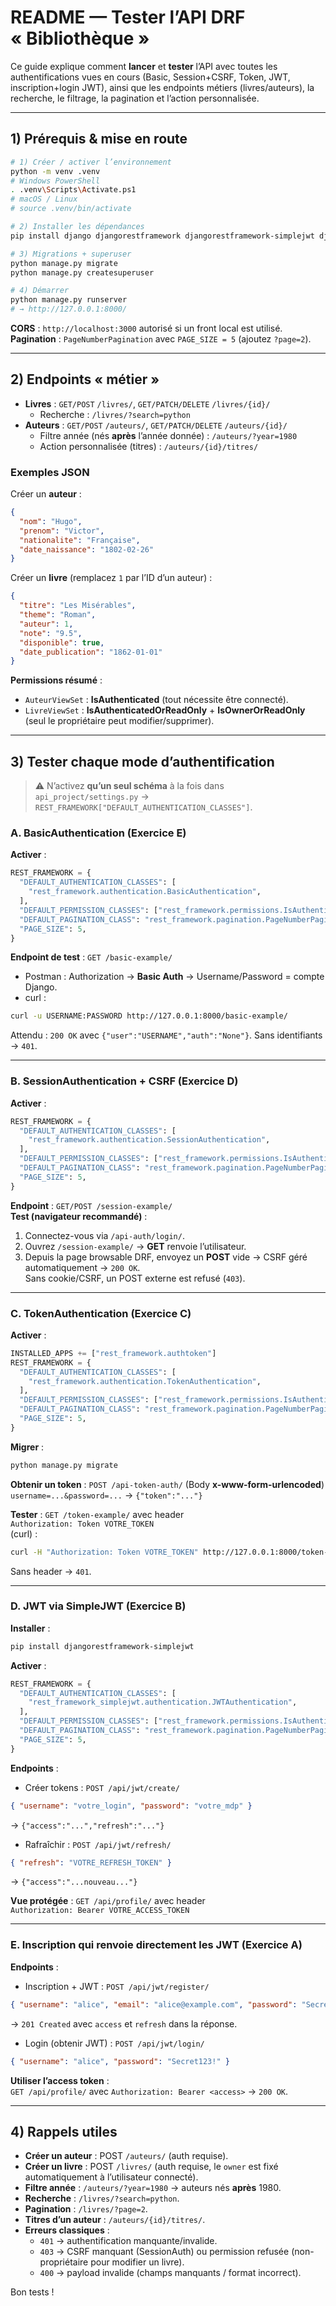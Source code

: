 # README — Tester l’API DRF « Bibliothèque »

Ce guide explique comment **lancer** et **tester** l’API avec toutes les authentifications vues en cours (Basic, Session+CSRF, Token, JWT, inscription+login JWT), ainsi que les endpoints métiers (livres/auteurs), la recherche, le filtrage, la pagination et l’action personnalisée.

---

## 1) Prérequis & mise en route

```bash
# 1) Créer / activer l’environnement
python -m venv .venv
# Windows PowerShell
. .venv\Scripts\Activate.ps1
# macOS / Linux
# source .venv/bin/activate

# 2) Installer les dépendances
pip install django djangorestframework djangorestframework-simplejwt django-cors-headers

# 3) Migrations + superuser
python manage.py migrate
python manage.py createsuperuser

# 4) Démarrer
python manage.py runserver
# → http://127.0.0.1:8000/
```

**CORS** : `http://localhost:3000` autorisé si un front local est utilisé.  
**Pagination** : `PageNumberPagination` avec `PAGE_SIZE = 5` (ajoutez `?page=2`).

---

## 2) Endpoints « métier »

- **Livres** : `GET/POST` `/livres/`, `GET/PATCH/DELETE` `/livres/{id}/`  
  - Recherche : `/livres/?search=python`
- **Auteurs** : `GET/POST` `/auteurs/`, `GET/PATCH/DELETE` `/auteurs/{id}/`  
  - Filtre année (nés **après** l’année donnée) : `/auteurs/?year=1980`
  - Action personnalisée (titres) : `/auteurs/{id}/titres/`

### Exemples JSON
Créer un **auteur** :
```json
{
  "nom": "Hugo",
  "prenom": "Victor",
  "nationalite": "Française",
  "date_naissance": "1802-02-26"
}
```
Créer un **livre** (remplacez `1` par l’ID d’un auteur) :
```json
{
  "titre": "Les Misérables",
  "theme": "Roman",
  "auteur": 1,
  "note": "9.5",
  "disponible": true,
  "date_publication": "1862-01-01"
}
```

**Permissions résumé** :
- `AuteurViewSet` : **IsAuthenticated** (tout nécessite être connecté).
- `LivreViewSet` : **IsAuthenticatedOrReadOnly** + **IsOwnerOrReadOnly** (seul le propriétaire peut modifier/supprimer).

---

## 3) Tester chaque mode d’authentification

> ⚠️ N’activez **qu’un seul schéma** à la fois dans `api_project/settings.py` → `REST_FRAMEWORK["DEFAULT_AUTHENTICATION_CLASSES"]`.

### A. BasicAuthentication (Exercice E)

**Activer** :
```python
REST_FRAMEWORK = {
  "DEFAULT_AUTHENTICATION_CLASSES": [
    "rest_framework.authentication.BasicAuthentication",
  ],
  "DEFAULT_PERMISSION_CLASSES": ["rest_framework.permissions.IsAuthenticated"],
  "DEFAULT_PAGINATION_CLASS": "rest_framework.pagination.PageNumberPagination",
  "PAGE_SIZE": 5,
}
```

**Endpoint de test** : `GET /basic-example/`  
- Postman : Authorization → **Basic Auth** → Username/Password = compte Django.  
- curl :
```bash
curl -u USERNAME:PASSWORD http://127.0.0.1:8000/basic-example/
```
Attendu : `200 OK` avec `{"user":"USERNAME","auth":"None"}`. Sans identifiants → `401`.

---

### B. SessionAuthentication + CSRF (Exercice D)

**Activer** :
```python
REST_FRAMEWORK = {
  "DEFAULT_AUTHENTICATION_CLASSES": [
    "rest_framework.authentication.SessionAuthentication",
  ],
  "DEFAULT_PERMISSION_CLASSES": ["rest_framework.permissions.IsAuthenticated"],
  "DEFAULT_PAGINATION_CLASS": "rest_framework.pagination.PageNumberPagination",
  "PAGE_SIZE": 5,
}
```

**Endpoint** : `GET/POST /session-example/`  
**Test (navigateur recommandé)** :  
1) Connectez-vous via `/api-auth/login/`.  
2) Ouvrez `/session-example/` → **GET** renvoie l’utilisateur.  
3) Depuis la page browsable DRF, envoyez un **POST** vide → CSRF géré automatiquement → `200 OK`.  
Sans cookie/CSRF, un POST externe est refusé (`403`).

---

### C. TokenAuthentication (Exercice C)

**Activer** :
```python
INSTALLED_APPS += ["rest_framework.authtoken"]
REST_FRAMEWORK = {
  "DEFAULT_AUTHENTICATION_CLASSES": [
    "rest_framework.authentication.TokenAuthentication",
  ],
  "DEFAULT_PERMISSION_CLASSES": ["rest_framework.permissions.IsAuthenticated"],
  "DEFAULT_PAGINATION_CLASS": "rest_framework.pagination.PageNumberPagination",
  "PAGE_SIZE": 5,
}
```
**Migrer** :
```bash
python manage.py migrate
```

**Obtenir un token** : `POST /api-token-auth/` (Body **x-www-form-urlencoded**)  
`username=...&password=...` → `{"token":"..."}`

**Tester** : `GET /token-example/` avec header  
`Authorization: Token VOTRE_TOKEN`  
(curl) :
```bash
curl -H "Authorization: Token VOTRE_TOKEN" http://127.0.0.1:8000/token-example/
```
Sans header → `401`.

---

### D. JWT via SimpleJWT (Exercice B)

**Installer** :
```bash
pip install djangorestframework-simplejwt
```

**Activer** :
```python
REST_FRAMEWORK = {
  "DEFAULT_AUTHENTICATION_CLASSES": [
    "rest_framework_simplejwt.authentication.JWTAuthentication",
  ],
  "DEFAULT_PERMISSION_CLASSES": ["rest_framework.permissions.IsAuthenticated"],
  "DEFAULT_PAGINATION_CLASS": "rest_framework.pagination.PageNumberPagination",
  "PAGE_SIZE": 5,
}
```

**Endpoints** :
- Créer tokens : `POST /api/jwt/create/`
```json
{ "username": "votre_login", "password": "votre_mdp" }
```
→ `{"access":"...","refresh":"..."}`

- Rafraîchir : `POST /api/jwt/refresh/`
```json
{ "refresh": "VOTRE_REFRESH_TOKEN" }
```
→ `{"access":"...nouveau..."}`

**Vue protégée** : `GET /api/profile/` avec header  
`Authorization: Bearer VOTRE_ACCESS_TOKEN`

---

### E. Inscription qui renvoie directement les JWT (Exercice A)

**Endpoints** :
- Inscription + JWT : `POST /api/jwt/register/`
```json
{ "username": "alice", "email": "alice@example.com", "password": "Secret123!" }
```
→ `201 Created` avec `access` et `refresh` dans la réponse.

- Login (obtenir JWT) : `POST /api/jwt/login/`
```json
{ "username": "alice", "password": "Secret123!" }
```

**Utiliser l’access token** :  
`GET /api/profile/` avec `Authorization: Bearer <access>` → `200 OK`.

---

## 4) Rappels utiles

- **Créer un auteur** : POST `/auteurs/` (auth requise).  
- **Créer un livre** : POST `/livres/` (auth requise, le `owner` est fixé automatiquement à l’utilisateur connecté).  
- **Filtre année** : `/auteurs/?year=1980` → auteurs nés **après** 1980.  
- **Recherche** : `/livres/?search=python`.  
- **Pagination** : `/livres/?page=2`.  
- **Titres d’un auteur** : `/auteurs/{id}/titres/`.  
- **Erreurs classiques** :  
  - `401` → authentification manquante/invalide.  
  - `403` → CSRF manquant (SessionAuth) ou permission refusée (non-propriétaire pour modifier un livre).  
  - `400` → payload invalide (champs manquants / format incorrect).

Bon tests !
